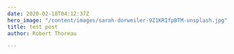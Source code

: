 ```yaml
---
date: 2020-02-18T04:12:37Z
hero_image: "/content/images/sarah-dorweiler-9Z1KRIfpBTM-unsplash.jpg"
title: test post
author: Robert Thoreau

---
```


